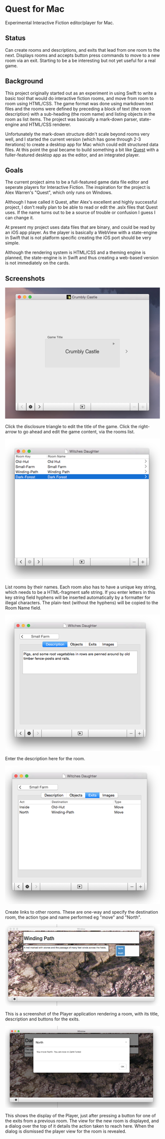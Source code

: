 Quest for Mac
=============

Experimental Interactive Fiction editor/player for Mac.


Status
------

Can create rooms and descriptions, and exits that lead from one room
to the next.  Displays rooms and accepts button press commands to move
to a new room via an exit.  Starting to be a be interesting but not 
yet useful for a real game.


Background
----------

This project originally started out as an experiment in using Swift to
write a basic tool that would do interactive fiction rooms, and move
from room to room using HTML/CSS.  The game format was done using
markdown text files and the rooms were defined by preceding a block of
text (the room description) with a sub-heading (the room name) and
listing objects in the room as list items.  The project was basically a
mark-down parser, state-engine and HTML/CSS renderer.

Unfortunately the mark-down structure didn't scale beyond
rooms very well, and I started the current version (which has gone
through 2-3 iterations) to create a desktop app for Mac which could
edit structured data files.  At this point the goal became to build
something a bit like [Quest](https://github.com/textadventures/quest)
with a fuller-featured desktop app as the editor, and an integrated
player.


Goals
-----

The current project aims to be a full-featured game data file editor and
seperate players for Interactive Fiction.  The inspiration for the
project is Alex Warren's "Quest", which only runs on Windows.

Although I have called it Quest, after Alex's excellent and highly
successful project, I don't really plan to be able to read or edit the
.aslx files that Quest uses.  If the name turns out to be a source of
trouble or confusion I guess I can change it.

At present my project uses data files that are binary, and could be read
by an iOS app player.  As the player is basically a WebView with a
state-engine in Swift that is not platform specific creating the iOS
port should be very simple.

Although the rendering system is HTML/CSS and a theming engine is
planned, the state-engine is in Swift and thus creating a web-based
version is not immediately on the cards.


Screenshots
-----------

![Game Title](game-title.png "Game Title")

Click the disclosure triangle to edit the title of the game.  Click the
right-arrow to go ahead and edit the game content, via the rooms list.

![Rooms List](room-list.png "Rooms List")

List rooms by their names.  Each room also has to have a unique key
string, which needs to be a HTML-fragment safe string.  If you enter
letters in this key string field hyphens will be inserted automatically
by a formatter for illegal characters.  The plain-text (without the
hyphens) will be copied to the Room Name field.

![Description](description.png "Description")

Enter the description here for the room. 

![Exits](exits-list.png "List of Exits")

Create links to other rooms.  These are one-way and specify the destination
room, the action type and name performed eg "move" and "North".

![Player](player.png "Player")

This is a screenshot of the Player application rendering a room, with its
title, description and buttons for the exits.

![Move to new Room](moved-to-new-room.png "Moved")

This shows the display of the Player, just after pressing a button for one
of the exits from a previous room.  The view for the new room is
displayed, and a dialog over the top of it details the action taken to
reach here.  When the dialog is dismissed the player view for the room
is revealed.
